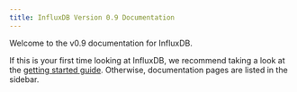 ```yaml
---
title: InfluxDB Version 0.9 Documentation
---
```


Welcome to the v0.9 documentation for InfluxDB.

If this is your first time looking at InfluxDB, we recommend taking a look at the [getting started guide](introduction/getting_started/). Otherwise, documentation pages are listed in the sidebar.
